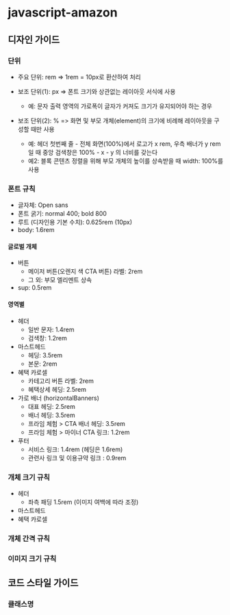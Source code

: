 # javascript-amazon 

## 디자인 가이드

### 단위
- 주요 단위: rem => 1rem = 10px로 환산하여 처리

- 보조 단위(1): px => 폰트 크기와 상관없는 레이아웃 서식에 사용
  * 예: 문자 출력 영역의 가로폭이 글자가 커져도 크기가 유지되어야 하는 경우
  
- 보조 단위(2): % => 화면 및 부모 개체(element)의 크기에 비례해 레이아웃을 구성할 때만 사용
  * 예: 헤더 첫번째 줄 - 전체 화면(100%)에서 로고가 x rem, 우측 배너가 y rem일 때 중앙 검색창은 100% - x - y 의 너비를 갖는다
  * 예2: 블록 콘텐츠 정렬을 위해 부모 개체의 높이를 상속받을 때 width: 100%를 사용


### 폰트 규칙
- 글자체: Open sans
- 폰트 굵기: normal 400; bold 800
- 루트 (디자인용 기본 수치): 0.625rem (10px)
- body: 1.6rem

#### 글로벌 개체
- 버튼
  * 메이저 버튼(오렌지 색 CTA 버튼) 라벨: 2rem
  * 그 외: 부모 엘리멘트 상속
- sup: 0.5rem

#### 영역별 
- 헤더
  * 일반 문자: 1.4rem
  * 검색창: 1.2rem
- 마스트헤드
  * 헤딩: 3.5rem
  * 본문: 2rem
- 혜택 카로셀
  * 카테고리 버튼 라벨: 2rem
  * 혜택상세 헤딩: 2.5rem
- 가로 배너 (horizontalBanners)
  * 대표 헤딩: 2.5rem
  * 배너 헤딩: 3.5rem
  * 프라임 체험 > CTA 배너 헤딩: 3.5rem
  * 프라임 체험 > 마이너 CTA 링크: 1.2rem
- 푸터 
  * 서비스 링크: 1.4rem (헤딩은 1.6rem)
  * 관련사 링크 및 이용규약 링크 : 0.9rem


### 개체 크기 규칙
- 헤더
  * 좌측 패딩 1.5rem (이미지 여백에 따라 조정)
- 마스트헤드
- 혜택 카로셀

### 개체 간격 규칙


### 이미지 크기 규칙


## 코드 스타일 가이드

### 클래스명